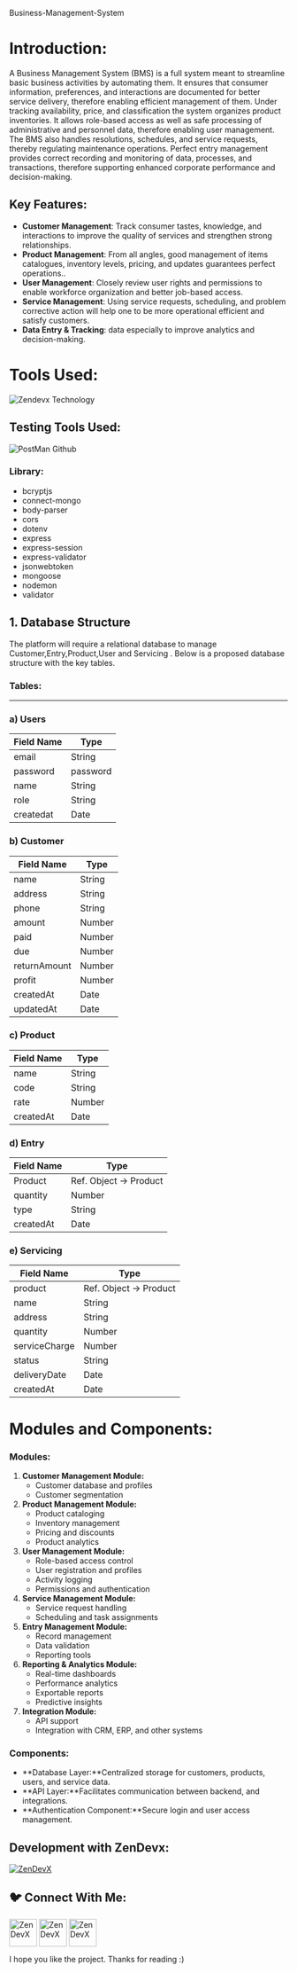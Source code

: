 Business-Management-System
# **Introduction:**

A Business Management System (BMS) is a full system meant to streamline basic business activities by automating them. It ensures that consumer information, preferences, and interactions are documented for better service delivery, therefore enabling efficient management of them. Under tracking availability, price, and classification the system organizes product inventories. It allows role-based access as well as safe processing of administrative and personnel data, therefore enabling user management. The BMS also handles resolutions, schedules, and service requests, thereby regulating maintenance operations. Perfect entry management provides correct recording and monitoring of data, processes, and transactions, therefore supporting enhanced corporate performance and decision-making.

## Key Features:

- **Customer Management**: Track consumer tastes, knowledge, and interactions to improve the quality of services and strengthen strong relationships.
- **Product Management**: From all angles, good management of items catalogues, inventory levels, pricing, and updates guarantees perfect operations..
- **User Management**: Closely review user rights and permissions to enable workforce organization and better job-based access.
- **Service Management**: Using service requests, scheduling, and problem corrective action will help one to be more operational efficient and satisfy customers.
- **Data Entry & Tracking**: data especially to improve analytics and decision-making.

# **Tools Used:**

![Zendevx Technology](https://github.com/user-attachments/assets/36c979fe-929e-44a4-8958-9c15dc466e35)

## Testing Tools Used:

![PostMan Github](https://github.com/user-attachments/assets/3381c639-715f-40b9-85d3-08384553ee12)

### **Library:**

- bcryptjs
- connect-mongo
- body-parser
- cors
- dotenv
- express
- express-session
- express-validator
- jsonwebtoken
- mongoose
- nodemon
- validator

## 1. **Database Structure**

The platform will require a relational database to manage Customer,Entry,Product,User and Servicing . Below is a proposed database structure with the key tables.

### **Tables**:

---

### a) **Users**

| **Field Name** | **Type** |
| --- | --- |
| email | String |
| password | password |
| name | String |
| role | String |
| createdat | Date |

### b) Customer

| **Field Name** | **Type** |
| --- | --- |
| name | String |
| address | String |
| phone | String |
| amount | Number |
| paid | Number |
| due | Number |
| returnAmount | Number |
|  profit | Number |
| createdAt | Date |
| updatedAt | Date |

### c) Product

| **Field Name** | **Type** |
| --- | --- |
| name | String |
| code | String |
| rate | Number |
| createdAt | Date |

### d) Entry

| **Field Name** | **Type** |
| --- | --- |
| Product | Ref. Object → Product |
| quantity | Number |
| type | String |
|  createdAt | Date |

### e) Servicing

| **Field Name** | **Type** |
| --- | --- |
| product | Ref. Object → Product |
| name | String |
| address | String |
| quantity | Number |
| serviceCharge | Number |
| status | String |
| deliveryDate | Date |
| createdAt | Date |

# **Modules and Components**:

### **Modules:**

1. **Customer Management Module:**
    - Customer database and profiles
    - Customer segmentation
2. **Product Management Module:**
    - Product cataloging
    - Inventory management
    - Pricing and discounts
    - Product analytics
3. **User Management Module:**
    - Role-based access control
    - User registration and profiles
    - Activity logging
    - Permissions and authentication
4. **Service Management Module:**
    - Service request handling
    - Scheduling and task assignments
5. **Entry Management Module:**
    - Record management
    - Data validation
    - Reporting tools
6. **Reporting & Analytics Module:**
    - Real-time dashboards
    - Performance analytics
    - Exportable reports
    - Predictive insights
7. **Integration Module:**
    - API support
    - Integration with CRM, ERP, and other systems
    

### **Components:**

- **Database Layer:**Centralized storage for customers, products, users, and service data.
- **API Layer:**Facilitates communication between backend, and integrations.
- **Authentication Component:**Secure login and user access management.

<h2 align="left">Development with ZenDevx:</h2>

<a href="https://www.zendevx.com/" target="blank"><img align="center" src="https://github.com/user-attachments/assets/7dd7220f-e83c-4490-9ac2-beab3bcf8c35" alt="ZenDevX" height="auto" width="auto" /></a>

<h2 align="left">🐦 Connect With Me:</h2>
<a href="https://www.linkedin.com/company/zendevx/" target="blank"><img align="center" src="https://github.com/user-attachments/assets/9a6080ca-4265-43e5-8652-9454651970a9" alt="ZenDevX" height="50" width="50" /></a>
<a href="https://www.youtube.com/@zendevx" target="blank"><img align="center" src="https://github.com/user-attachments/assets/1beefdd6-fa17-49c9-bde7-e8f30f539b96" alt="ZenDevX" height="50" width="50" /></a>
<a href="#" target="blank"><img align="center" src="https://github.com/user-attachments/assets/f1eeb865-3d23-407a-9a2b-d76b4e85c6dd" alt="ZenDevX" height="50" width="50" /></a>

I hope you like the project. Thanks for reading :)
